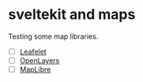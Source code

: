 # sveltekit and maps

Testing some map libraries.

-   [ ] [Leafelet](https://leafletjs.com)
-   [ ] [OpenLayers](https://openlayers.org)
-   [ ] [MapLibre](https://maplibre.org)
